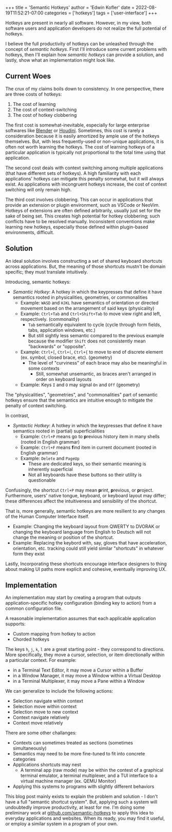 +++
title = 'Semantic Hotkeys'
author = 'Edwin Kofler'
date = 2022-08-19T11:52:21-07:00
categories = ['hotkeys']
tags = ['user-interface']
+++

Hotkeys are present in nearly all software. However, in my view, both software users and application developers do not realize the full potential of hotkeys.

I believe the full productivity of hotkeys can be unleashed through the concept of _semantic hotkeys_. First I'll introduce some current problems with hotkeys, then I'll explain how _semantic hotkeys_ can provide a solution, and lastly, show what an implementation might look like.

## Current Woes

The crux of my claims boils down to consistency. In one perspective, there are three costs of hotkeys:

1. The cost of learning
2. The cost of context-switching
3. The cost of hotkey clobbering

The first cost is somewhat-inevitable, especially for large enterprise softwares like [Blender](https://www.blender.org) or [Houdini](https://www.sidefx.com). Sometimes, this cost is rarely a consideration because it is easily amortized by ample use of the hotkeys themselves. But, with less frequently-used or non-unique applications, it is often not worth learning the hotkeys. The cost of learning hotkeys of a particular application is typically not proportional to the total time using that application.

The second cost deals with context switching among multiple applications (that have different sets of hotkeys). A high familiarity with each applications' hotkeys can mitigate this penalty somewhat, but it will always exist. As applications with incongruent hotkeys increase, the cost of context switching will only remain high.

The third cost involves clobbering. This can occur in applications that provide an extension or plugin environment, such as VSCode or NeoVim. Hotkeys of extensions are often defined  arbitrarily, usually just set for the sake of being set. This creates high potential for hotkey clobbering; such conflicts have to be resolved manually. Inconsistent conventions make learning new hotkeys, especially those defined within plugin-based environments, difficult.

## Solution

An ideal solution involves constructing a set of shared keyboard shortcuts across applications. But, the meaning of those shortcuts mustn't be domain specific; they must translate intuitively.

Introducing, semantic hotkeys:

- _Semantic Hotkey_: A hotkey in which the keypresses that define it have semantics rooted in physicalities, geometries, or commonalities
  - Example:  `WASD` and `HJKL` have semantics of orientation or directed movement based on the arrangement of said keys (physicality)
  - Example: `Ctrl+Tab` and `Ctrl+Shift+Tab` to move view right and left, respectively. (commonality)
    - `Tab` semantically equivalent to cycle (cycle through form fields, tabs, application windows, etc.)
    - But still sightly less semantic compared to the previous example because the modifier `Shift` does not consistently mean "backwards" or "opposite".
  - Example: `Ctrl+[`, `Ctrl+(`, `Ctrl+{` to move to end of discrete element (ex. symbol, closed brace, etc). (geometry)
    - The level of "curviness" of each brace may also be meaningful in some contexts
      - Still, somewhat unsemantic, as braces aren't arranged in order on keyboard layouts
  - Example: Keys `I` and `O` may signal `On` and `Off` (geometry)

The "physicalities", "geometries", and "commonalities" part of semantic hotkeys ensure that the semantics are intuitive enough to mitigate the penalty of context switching.

In contrast,

- _Syntactic Hotkey_: A hotkey in which the keypresses that define it have semantics rooted in (partial) superficialities
  - Example: `Ctrl+P` means go to **p**revious history item in many shells (rooted in English grammar)
  - Example: `Ctrl+F` means **f**ind item in current document (rooted in English grammar)
  - Example: `Delete` and `PageUp`
    - These are dedicated keys, so their semantic meaning is inherently superficial
    - Not all keyboards have these buttons so their utility is questionable

Confusingly, the shortcut `Ctrl+P` may mean **p**rint, **p**revious, or **p**roject. Furthermore, users' native tongue, keyboard, or keyboard layout may differ; these differences affect the intuitiveness and sensibility of the shortcut.

That is, more generally, semantic hotkeys are more resilient to any changes of the Human Computer Interface itself.

- Example: Changing the keyboard layout from QWERTY to DVORAK or changing the keyboard language from English to Deutsch will not change the meaning or position of the shortcut.
- Example: Replacing the keybord with, say, gloves that have acceleration, orientation, etc. tracking could still yield similar "shortcuts" in whatever form they exist

Lastly, Incorporating these shortcuts encourage interface designers to thing about making UI paths more explicit and cohesive, eventually improving UX.

## Implementation

An implementation may start by creating a program that outputs application-specific hotkey configuration (binding key to action) from a common configuration file.

A reasonable implementation assumes that each applicable application supports:

- Custom mapping from hotkey to action
- Chorded hotkeys

The keys `h`, `j`, `k`, `l` are a great starting point - they correspond to directions. More specifically, they move a cursor, selection, or item directionally within a particular context. For example:

- in a Terminal Text Editor, it may move a Cursor within a Buffer
- in a Window Manager, it may move a Window within a Virtual Desktop
- in a Terminal Multiplexer, it may move a Pane within a Window

We can generalize to include the following actions:

- Selection navigate within context
- Selection move within context
- Selection move to new context
- Context navigate relatively
- Context move relatively

There are some other challanges:

- Contexts can sometimes treated as sections (sometimes simultaneously)
- Semantics may need to be more fine-tuned to fit into concrete categories
- Applications shortcuts may nest
  - A terminal app (raw mode) may be within the contest of a graphical terminal emulator, a terminal multiplexer, and a TUI interface to a virtual machine manager (ex. QEMU Monitor)
- Applying this systems to programs with slightly different behaviors

This blog post mainly exists to explain the problem and solution - I don't have a full "semantic shortcut system". But, applying such a system will undoubtedly improve productivity, at least for me. I'm doing some preliminary work at [github.com/semantic-hotkeys](https://github.com/semantic-hotkeys) to apply this idea to everyday applications and websites. When its ready, you may find it useful, or employ a similar system in a program of your own.
